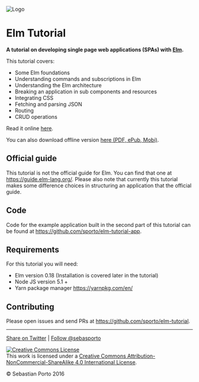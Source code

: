 
![Logo](logo.png)
# Elm Tutorial

__A tutorial on developing single page web applications (SPAs) with [Elm](http://elm-lang.org/).__

This tutorial covers:

- Some Elm foundations
- Understanding commands and subscriptions in Elm
- Understanding the Elm architecture
- Breaking an application in sub components and resources
- Integrating CSS
- Fetching and parsing JSON
- Routing
- CRUD operations

Read it online [here](http://www.elm-tutorial.org/).

You can also download offline version [here (PDF, ePub, Mobi)](https://www.gitbook.com/book/sporto/elm-tutorial/details).

## Official guide

This tutorial is not the official guide for Elm. You can find that one at <https://guide.elm-lang.org/>. Please also note that currently this tutorial makes some difference choices in structuring an application that the official guide. 

## Code

Code for the example application built in the second part of this tutorial can be
found at <https://github.com/sporto/elm-tutorial-app>.

## Requirements

For this tutorial you will need:

- Elm version 0.18 (Installation is covered later in the tutorial)
- Node JS version 5.1 +
- Yarn package manager <https://yarnpkg.com/en/>

## Contributing

Please open issues and send PRs at <https://github.com/sporto/elm-tutorial>.

---

[Share on Twitter](https://twitter.com/intent/tweet?&text=Elm%20Tutorial&url=http%3A%2F%2Fwww.elm-tutorial.org&via=sebasporto) | [Follow @sebasporto](https://twitter.com/intent/user?screen_name=sebasporto)

<a rel="license" href="http://creativecommons.org/licenses/by-nc-sa/4.0/"><img alt="Creative Commons License" style="border-width:0" src="https://i.creativecommons.org/l/by-nc-sa/4.0/88x31.png" /></a><br />This work is licensed under a <a rel="license" href="http://creativecommons.org/licenses/by-nc-sa/4.0/">Creative Commons Attribution-NonCommercial-ShareAlike 4.0 International License</a>.

© Sebastian Porto 2016
